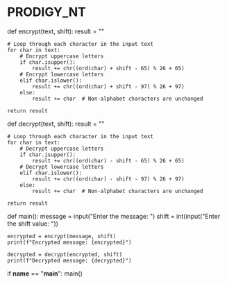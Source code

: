 # PRODIGY_NT
def encrypt(text, shift):
    result = ""
    
    # Loop through each character in the input text
    for char in text:
        # Encrypt uppercase letters
        if char.isupper():
            result += chr((ord(char) + shift - 65) % 26 + 65)
        # Encrypt lowercase letters
        elif char.islower():
            result += chr((ord(char) + shift - 97) % 26 + 97)
        else:
            result += char  # Non-alphabet characters are unchanged
    
    return result

def decrypt(text, shift):
    result = ""
    
    # Loop through each character in the input text
    for char in text:
        # Decrypt uppercase letters
        if char.isupper():
            result += chr((ord(char) - shift - 65) % 26 + 65)
        # Decrypt lowercase letters
        elif char.islower():
            result += chr((ord(char) - shift - 97) % 26 + 97)
        else:
            result += char  # Non-alphabet characters are unchanged
    
    return result

def main():
    message = input("Enter the message: ")
    shift = int(input("Enter the shift value: "))
    
    encrypted = encrypt(message, shift)
    print(f"Encrypted message: {encrypted}")
    
    decrypted = decrypt(encrypted, shift)
    print(f"Decrypted message: {decrypted}")

if __name__ == "__main__":
    main()
